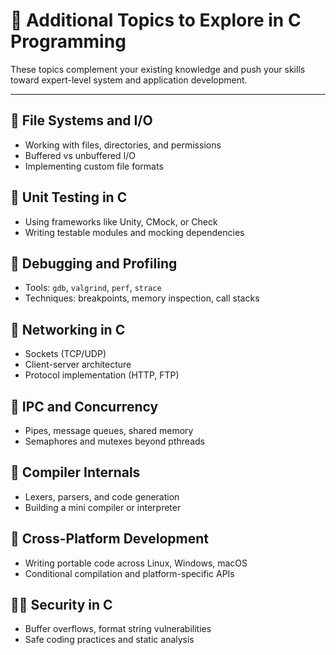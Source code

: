 # 🧩 Additional Topics to Explore in C Programming

These topics complement your existing knowledge and push your skills toward expert-level system and application development.

---

## 🔐 File Systems and I/O
- Working with files, directories, and permissions
- Buffered vs unbuffered I/O
- Implementing custom file formats

## 🧪 Unit Testing in C
- Using frameworks like Unity, CMock, or Check
- Writing testable modules and mocking dependencies

## 🧰 Debugging and Profiling
- Tools: `gdb`, `valgrind`, `perf`, `strace`
- Techniques: breakpoints, memory inspection, call stacks

## 🧬 Networking in C
- Sockets (TCP/UDP)
- Client-server architecture
- Protocol implementation (HTTP, FTP)

## 🧱 IPC and Concurrency
- Pipes, message queues, shared memory
- Semaphores and mutexes beyond pthreads

## 🧠 Compiler Internals
- Lexers, parsers, and code generation
- Building a mini compiler or interpreter

## 🧭 Cross-Platform Development
- Writing portable code across Linux, Windows, macOS
- Conditional compilation and platform-specific APIs

## 🧑‍💻 Security in C
- Buffer overflows, format string vulnerabilities
- Safe coding practices and static analysis
